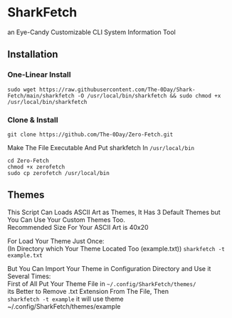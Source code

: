 # SharkFetch
  an Eye-Candy Customizable CLI System Information Tool 

## Installation
### One-Linear Install
```
sudo wget https://raw.githubusercontent.com/The-0Day/Shark-Fetch/main/sharkfetch -O /usr/local/bin/sharkfetch && sudo chmod +x /usr/local/bin/sharkfetch
```
### Clone & Install
```
git clone https://github.com/The-0Day/Zero-Fetch.git
```

Make The File Executable And Put sharkfetch In ```/usr/local/bin```
```
cd Zero-Fetch
chmod +x zerofetch
sudo cp zerofetch /usr/local/bin
```


## Themes
This Script Can Loads ASCII Art as Themes, It Has 3 Default Themes but You Can Use Your Custom Themes Too.<br/>
Recommended Size For Your ASCII Art is 40x20

For Load Your Theme Just Once:<br/>(In Directory which Your Theme Located Too (example.txt))
  ```sharkfetch -t example.txt```

But You Can Import Your Theme in Configuration Directory and Use it Several Times: <br/>
First of All Put Your Theme File in ```~/.config/SharkFetch/themes/```<br/>
its Better to Remove .txt Extension From The File, Then<br/>
  ```sharkfetch -t example```
      it will use theme ~/.config/SharkFetch/themes/example

     
  
